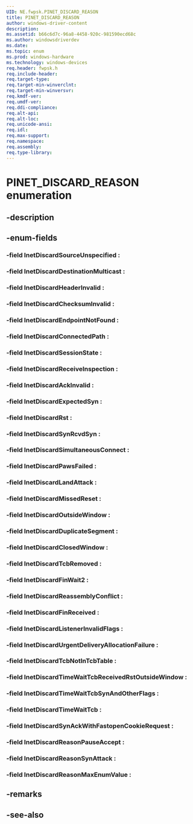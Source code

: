 ```yaml
---
UID: NE.fwpsk.PINET_DISCARD_REASON
title: PINET_DISCARD_REASON
author: windows-driver-content
description: 
ms.assetid: b66c6d7c-96a8-4458-920c-981590ecd68c
ms.author: windowsdriverdev
ms.date: 
ms.topic: enum
ms.prod: windows-hardware
ms.technology: windows-devices
req.header: fwpsk.h
req.include-header:
req.target-type:
req.target-min-winverclnt:
req.target-min-winversvr:
req.kmdf-ver:
req.umdf-ver:
req.ddi-compliance:
req.alt-api:
req.alt-loc:
req.unicode-ansi:
req.idl:
req.max-support:
req.namespace:
req.assembly:
req.type-library:
---
```


# PINET_DISCARD_REASON enumeration

## -description



## -enum-fields

### -field InetDiscardSourceUnspecified : 
### -field InetDiscardDestinationMulticast : 
### -field InetDiscardHeaderInvalid : 
### -field InetDiscardChecksumInvalid : 
### -field InetDiscardEndpointNotFound : 
### -field InetDiscardConnectedPath : 
### -field InetDiscardSessionState : 
### -field InetDiscardReceiveInspection : 
### -field InetDiscardAckInvalid : 
### -field InetDiscardExpectedSyn : 
### -field InetDiscardRst : 
### -field InetDiscardSynRcvdSyn : 
### -field InetDiscardSimultaneousConnect : 
### -field InetDiscardPawsFailed : 
### -field InetDiscardLandAttack : 
### -field InetDiscardMissedReset : 
### -field InetDiscardOutsideWindow : 
### -field InetDiscardDuplicateSegment : 
### -field InetDiscardClosedWindow : 
### -field InetDiscardTcbRemoved : 
### -field InetDiscardFinWait2 : 
### -field InetDiscardReassemblyConflict : 
### -field InetDiscardFinReceived : 
### -field InetDiscardListenerInvalidFlags : 
### -field InetDiscardUrgentDeliveryAllocationFailure : 
### -field InetDiscardTcbNotInTcbTable : 
### -field InetDiscardTimeWaitTcbReceivedRstOutsideWindow : 
### -field InetDiscardTimeWaitTcbSynAndOtherFlags : 
### -field InetDiscardTimeWaitTcb : 
### -field InetDiscardSynAckWithFastopenCookieRequest : 
### -field InetDiscardReasonPauseAccept : 
### -field InetDiscardReasonSynAttack : 
### -field InetDiscardReasonMaxEnumValue : 

## -remarks

## -see-also